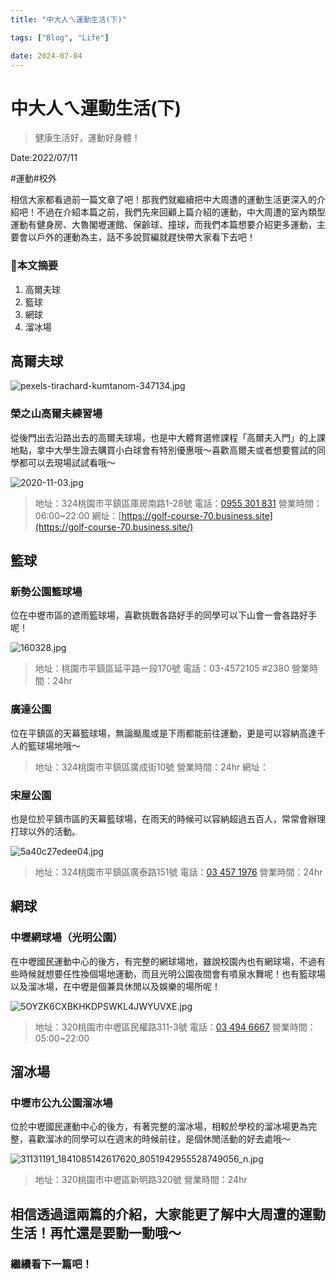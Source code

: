 ```yaml
---
title: "中大人ㄟ運動生活(下)"

tags: ["Blog", "Life"]

date: 2024-07-04
---
```

# 中大人ㄟ運動生活(下)

> 健康生活好，運動好身體！
> 

Date:2022/07/11

#運動#校外

相信大家都看過前一篇文章了吧！那我們就繼續把中大周遭的運動生活更深入的介紹吧！不過在介紹本篇之前，我們先來回顧上篇介紹的運動，中大周遭的室內類型運動有健身房、大魯閣壢運館、保齡球、撞球，而我們本篇想要介紹更多運動，主要會以戶外的運動為主，話不多說賀編就趕快帶大家看下去吧！

### 🏅本文摘要

1. 高爾夫球
2. 籃球
3. 網球
4. 溜冰場

## 高爾夫球

![pexels-tirachard-kumtanom-347134.jpg](https://github.com/NCU-FRESH/2024-blog/blob/main/%E4%B8%AD%E5%A4%A7%E4%BA%BA%E3%84%9F%E9%81%8B%E5%8B%95%E7%94%9F%E6%B4%BB(%E4%B8%8B)/pexels-tirachard-kumtanom-347134.jpg?raw=true)

### **榮之山高爾夫練習場**

從後門出去沿路出去的高爾夫球場，也是中大體育選修課程「高爾夫入門」的上課地點，拿中大學生證去購買小白球會有特別優惠哦～喜歡高爾夫或者想要嘗試的同學都可以去現場試試看哦～

![2020-11-03.jpg](https://github.com/NCU-FRESH/2024-blog/blob/main/%E4%B8%AD%E5%A4%A7%E4%BA%BA%E3%84%9F%E9%81%8B%E5%8B%95%E7%94%9F%E6%B4%BB(%E4%B8%8B)/2020-11-03.jpg?raw=true)

> 地址：324桃園市平鎮區庫房南路1-28號
電話：[0955 301 831](https://www.google.com/search?q=%E9%AB%98%E7%88%BE%E5%A4%AB&client=safari&rls=en&biw=1280&bih=695&tbm=lcl&ei=crfOYrvGDYiB-QaKnaSIBA&oq=%E9%AB%98%E7%88%BE%E5%A4%AB&gs_l=psy-ab.3..0i433i131i67k1j0i67k1j0i433i67k1j0i512i433k1j0i67k1j0i433i131i67k1j0i512i433k1j0i512k1j0i67k1j0i512k1.189020.190792.0.191616.8.8.0.0.0.0.93.413.7.7.0....0...1c.4.64.psy-ab..1.5.310...0i512i433i131k1j0i433i131k1.0.3yzurl28Ghs#)
營業時間：06:00~22:00
網址：[https://golf-course-70.business.site](https://golf-course-70.business.site/)
> 

## 籃球

### **新勢公園籃球場**

位在中壢市區的遮雨籃球場，喜歡挑戰各路好手的同學可以下山會一會各路好手呢！

![160328.jpg](https://github.com/NCU-FRESH/2024-blog/blob/main/%E4%B8%AD%E5%A4%A7%E4%BA%BA%E3%84%9F%E9%81%8B%E5%8B%95%E7%94%9F%E6%B4%BB(%E4%B8%8B)/160328.jpg?raw=true)

> 地址：桃園市平鎮區延平路一段170號
電話：03-4572105 #2380
營業時間：24hr
> 

### **廣達公園**

位在平鎮區的天幕籃球場，無論颳風或是下雨都能前往運動，更是可以容納高達千人的籃球場地哦～

> 地址：324桃園市平鎮區廣成街10號
營業時間：24hr
網址：
> 

### **宋屋公園**

也是位於平鎮市區的天幕籃球場，在雨天的時候可以容納超過五百人，常常會辦理打球以外的活動。

![5a40c27edee04.jpg](https://github.com/NCU-FRESH/2024-blog/blob/main/%E4%B8%AD%E5%A4%A7%E4%BA%BA%E3%84%9F%E9%81%8B%E5%8B%95%E7%94%9F%E6%B4%BB(%E4%B8%8B)/5a40c27edee04.jpg?raw=true)

> 地址：324桃園市平鎮區廣泰路151號
電話：[03 457 1976](https://www.google.com/search?client=safari&rls=en&q=%E5%AE%8B%E5%B1%8B%E5%85%AC%E5%9C%92&ie=UTF-8&oe=UTF-8#)
營業時間：24hr
> 

## 網球

### **中壢網球場（光明公園）**

在中壢國民運動中心的後方，有完整的網球場地，雖說校園內也有網球場，不過有些時候就想要任性換個場地運動，而且光明公園夜間會有噴泉水舞呢！也有籃球場以及溜冰場，在中壢是個兼具休閒以及娛樂的場所呢！

![5OYZK6CXBKHKDPSWKL4JWYUVXE.jpg](https://github.com/NCU-FRESH/2024-blog/blob/main/%E4%B8%AD%E5%A4%A7%E4%BA%BA%E3%84%9F%E9%81%8B%E5%8B%95%E7%94%9F%E6%B4%BB(%E4%B8%8B)/5OYZK6CXBKHKDPSWKL4JWYUVXE.jpg?raw=true)

> 地址：320桃園市中壢區民權路311-3號
電話：[03 494 6667](https://www.google.com/search?client=safari&rls=en&q=%E4%B8%AD%E5%A3%A2%E7%B6%B2%E7%90%83%E5%A0%B4&ie=UTF-8&oe=UTF-8#)
營業時間：05:00~22:00
> 

## 溜冰場

### **中壢市公九公園溜冰場**

位於中壢國民運動中心的後方，有著完整的溜冰場，相較於學校的溜冰場更為完整，喜歡溜冰的同學可以在週末的時候前往，是個休閒活動的好去處哦～

![31131191_1841085142617620_8051942955528749056_n.jpg](https://github.com/NCU-FRESH/2024-blog/blob/main/%E4%B8%AD%E5%A4%A7%E4%BA%BA%E3%84%9F%E9%81%8B%E5%8B%95%E7%94%9F%E6%B4%BB(%E4%B8%8B)/31131191_1841085142617620_8051942955528749056_n.jpg?raw=true)

> 地址：320桃園市中壢區新明路320號
營業時間：24hr
> 

## 相信透過這兩篇的介紹，大家能更了解中大周遭的運動生活！再忙還是要動一動哦～

### 繼續看下一篇吧！

[](https://ncufresh.ncu.edu.tw/blog/life/?postId=74e47439-38da-4963-b762-162d64fa0c88)
